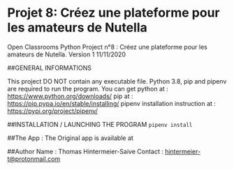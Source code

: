 # Projet 8: Créez une plateforme pour les amateurs de Nutella
Open Classrooms Python Project n°8 : Créez une plateforme pour les amateurs de Nutella.
Version 1 11/11/2020


##GENERAL INFORMATIONS

This project DO NOT contain any executable file.
Python 3.8, pip and pipenv are required to run the program.
You can get python at : https://www.python.org/downloads/
            pip at : https://pip.pypa.io/en/stable/installing/
            pipenv installation instruction at : https://pypi.org/project/pipenv/


##INSTALLATION / LAUNCHING THE PROGRAM
`pipenv install`



##The App :
The Original app is available at 

##Author
Name : Thomas Hintermeier-Saive
Contact : hintermeier-t@protonmail.com